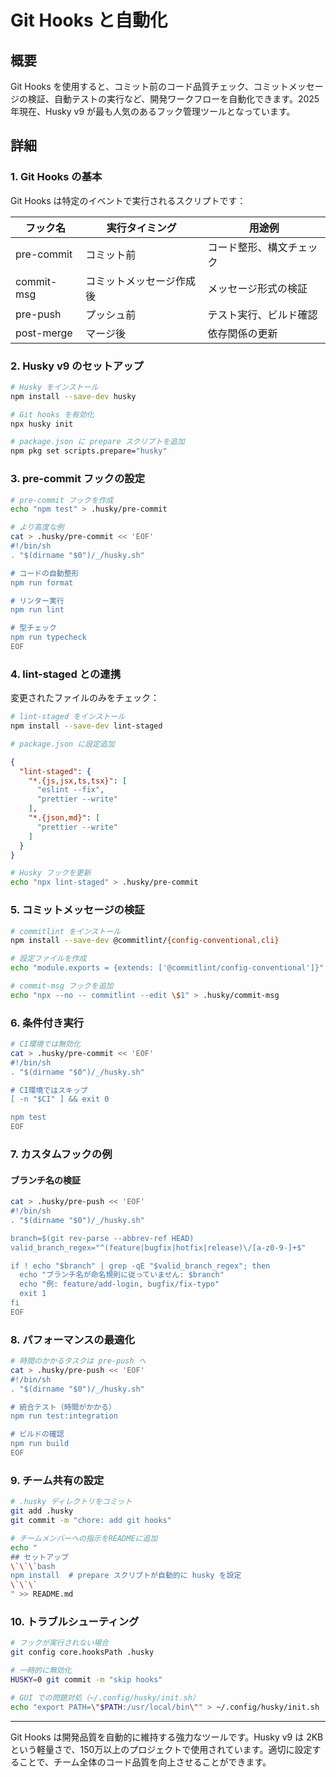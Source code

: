 # Git Hooks と自動化

## 概要

Git Hooks を使用すると、コミット前のコード品質チェック、コミットメッセージの検証、自動テストの実行など、開発ワークフローを自動化できます。2025年現在、Husky v9 が最も人気のあるフック管理ツールとなっています。

## 詳細

### 1. Git Hooks の基本

Git Hooks は特定のイベントで実行されるスクリプトです：

| フック名 | 実行タイミング | 用途例 |
| -------- | -------------- | ------ |
| pre-commit | コミット前 | コード整形、構文チェック |
| commit-msg | コミットメッセージ作成後 | メッセージ形式の検証 |
| pre-push | プッシュ前 | テスト実行、ビルド確認 |
| post-merge | マージ後 | 依存関係の更新 |

### 2. Husky v9 のセットアップ

```bash
# Husky をインストール
npm install --save-dev husky

# Git hooks を有効化
npx husky init

# package.json に prepare スクリプトを追加
npm pkg set scripts.prepare="husky"
```

### 3. pre-commit フックの設定

```bash
# pre-commit フックを作成
echo "npm test" > .husky/pre-commit

# より高度な例
cat > .husky/pre-commit << 'EOF'
#!/bin/sh
. "$(dirname "$0")/_/husky.sh"

# コードの自動整形
npm run format

# リンター実行
npm run lint

# 型チェック
npm run typecheck
EOF
```

### 4. lint-staged との連携

変更されたファイルのみをチェック：

```bash
# lint-staged をインストール
npm install --save-dev lint-staged

# package.json に設定追加
```

```json
{
  "lint-staged": {
    "*.{js,jsx,ts,tsx}": [
      "eslint --fix",
      "prettier --write"
    ],
    "*.{json,md}": [
      "prettier --write"
    ]
  }
}
```

```bash
# Husky フックを更新
echo "npx lint-staged" > .husky/pre-commit
```

### 5. コミットメッセージの検証

```bash
# commitlint をインストール
npm install --save-dev @commitlint/{config-conventional,cli}

# 設定ファイルを作成
echo "module.exports = {extends: ['@commitlint/config-conventional']}" > commitlint.config.js

# commit-msg フックを追加
echo "npx --no -- commitlint --edit \$1" > .husky/commit-msg
```

### 6. 条件付き実行

```bash
# CI環境では無効化
cat > .husky/pre-commit << 'EOF'
#!/bin/sh
. "$(dirname "$0")/_/husky.sh"

# CI環境ではスキップ
[ -n "$CI" ] && exit 0

npm test
EOF
```

### 7. カスタムフックの例

#### ブランチ名の検証

```bash
cat > .husky/pre-push << 'EOF'
#!/bin/sh
. "$(dirname "$0")/_/husky.sh"

branch=$(git rev-parse --abbrev-ref HEAD)
valid_branch_regex="^(feature|bugfix|hotfix|release)\/[a-z0-9-]+$"

if ! echo "$branch" | grep -qE "$valid_branch_regex"; then
  echo "ブランチ名が命名規則に従っていません: $branch"
  echo "例: feature/add-login, bugfix/fix-typo"
  exit 1
fi
EOF
```

### 8. パフォーマンスの最適化

```bash
# 時間のかかるタスクは pre-push へ
cat > .husky/pre-push << 'EOF'
#!/bin/sh
. "$(dirname "$0")/_/husky.sh"

# 統合テスト（時間がかかる）
npm run test:integration

# ビルドの確認
npm run build
EOF
```

### 9. チーム共有の設定

```bash
# .husky ディレクトリをコミット
git add .husky
git commit -m "chore: add git hooks"

# チームメンバーへの指示をREADMEに追加
echo "
## セットアップ
\`\`\`bash
npm install  # prepare スクリプトが自動的に husky を設定
\`\`\`
" >> README.md
```

### 10. トラブルシューティング

```bash
# フックが実行されない場合
git config core.hooksPath .husky

# 一時的に無効化
HUSKY=0 git commit -m "skip hooks"

# GUI での問題対処（~/.config/husky/init.sh）
echo "export PATH=\"$PATH:/usr/local/bin\"" > ~/.config/husky/init.sh
```

---

Git Hooks は開発品質を自動的に維持する強力なツールです。Husky v9 は 2KB という軽量さで、150万以上のプロジェクトで使用されています。適切に設定することで、チーム全体のコード品質を向上させることができます。